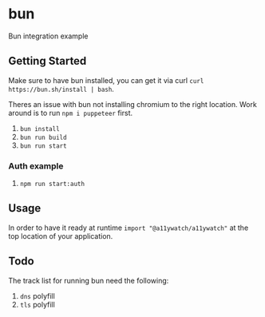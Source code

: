# bun

Bun integration example

## Getting Started

Make sure to have bun installed, you can get it via curl `curl https://bun.sh/install | bash`.

Theres an issue with bun not installing chromium to the right location. Work around is to run
`npm i puppeteer` first.

1. `bun install`
1. `bun run build`
1. `bun run start`

### Auth example

1. `npm run start:auth`

## Usage

In order to have it ready at runtime `import "@a11ywatch/a11ywatch"` at the top location of your application.

## Todo

The track list for running bun need the following:

1. `dns` polyfill
2. `tls` polyfill

